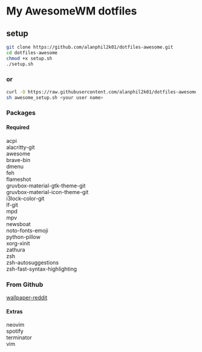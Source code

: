 # My AwesomeWM dotfiles

## setup

``` sh
git clone https://github.com/alanphil2k01/dotfiles-awesome.git
cd dotfiles-awesome
chmod +x setup.sh
./setup.sh
```

### or

```sh
curl -O https://raw.githubusercontent.com/alanphil2k01/dotfiles-awesome/master/awesome_setup.sh
sh awesome_setup.sh <your user name>
```

### Packages

#### Required

acpi   \
alacritty-git   \
awesome   \
brave-bin   \
dmenu   \
feh   \
flameshot   \
gruvbox-material-gtk-theme-git   \
gruvbox-material-icon-theme-git   \
i3lock-color-git   \
lf-git   \
mpd   \
mpv   \
newsboat   \
noto-fonts-emoji   \
python-pillow   \
xorg-xinit   \
zathura   \
zsh   \
zsh-autosuggestions   \
zsh-fast-syntax-highlighting

### From Github

[wallpaper-reddit](https://github.com/markubiak/wallpaper-reddit)

#### Extras

neovim      \
spotify     \
terminator  \
vim

